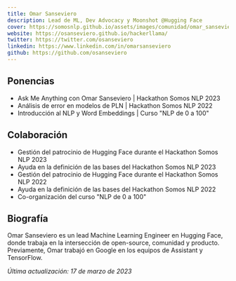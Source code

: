 ```yaml
---
title: Omar Sanseviero
description: Lead de ML, Dev Advocacy y Moonshot @Hugging Face
cover: https://somosnlp.github.io/assets/images/comunidad/omar_sanseviero.jpeg
website: https://osanseviero.github.io/hackerllama/
twitter: https://twitter.com/osanseviero
linkedin: https://www.linkedin.com/in/omarsanseviero
github: https://github.com/osanseviero
---
```


## Ponencias

- Ask Me Anything con Omar Sanseviero | Hackathon Somos NLP 2023
- Análisis de error en modelos de PLN | Hackathon Somos NLP 2022
- Introducción al NLP y Word Embeddings | Curso "NLP de 0 a 100"

## Colaboración

- Gestión del patrocinio de Hugging Face durante el Hackathon Somos NLP 2023
- Ayuda en la definición de las bases del Hackathon Somos NLP 2023
- Gestión del patrocinio de Hugging Face durante el Hackathon Somos NLP 2022
- Ayuda en la definición de las bases del Hackathon Somos NLP 2022
- Co-organización del curso "NLP de 0 a 100"

## Biografía

Omar Sanseviero es un lead Machine Learning Engineer en Hugging Face, donde trabaja en la intersección de open-source, comunidad y producto. Previamente, Omar trabajó en Google en los equipos de Assistant y TensorFlow.

*Última actualización: 17 de marzo de 2023*

